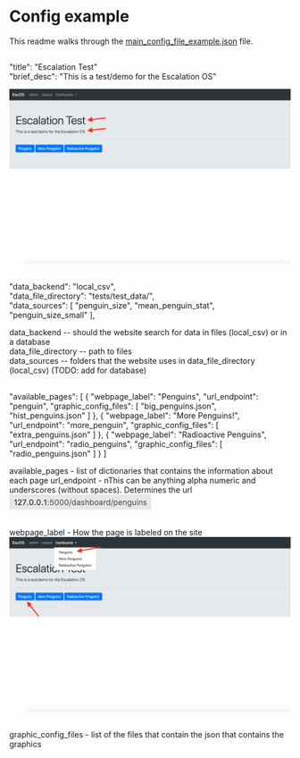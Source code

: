 # Config example
This readme walks through the [main_config_file_example.json](main_config_file_example.json)
  file.

##
"title": "Escalation Test"  
"brief_desc": "This is a test/demo for the Escalation OS"

![title](images/title.png)

##

"data_backend": "local_csv",  
"data_file_directory": "tests/test_data/",  
"data_sources": \[
    "penguin_size",
    "mean_penguin_stat",
    "penguin_size_small"
\],  

data_backend -- should the website search for data in files (local_csv)
or in a database  
data_file_directory -- path to files  
data_sources -- folders that the website uses in data_file_directory (local_csv) (TODO: add for database)
##

"available_pages": \[
        {
            "webpage_label": "Penguins",
            "url_endpoint": "penguin",
            "graphic_config_files": \[
                "big_penguins.json",
                "hist_penguins.json"
            \]
        },
        {
            "webpage_label": "More Penguins!",
            "url_endpoint": "more_penguin",
            "graphic_config_files": \[
                "extra_penguins.json"
            \]
        },
        {
            "webpage_label": "Radioactive Penguins",
            "url_endpoint": "radio_penguins",
            "graphic_config_files": \[
                "radio_penguins.json"
            \]
        }
    \]  
    
available_pages - list of dictionaries that contains the information about each page
url_endpoint - nThis can be anything alpha numeric and underscores (without spaces). Determines the url
![url](images/url.png)
##
webpage_label - How the page is labeled on the site
![page_name](images/page_names.png)
##
graphic_config_files - list of the files that contain the json that contains the graphics
